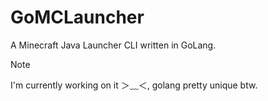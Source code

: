 # GoMCLauncher
A Minecraft Java Launcher CLI written in GoLang.

> [!NOTE]  
> I'm currently working on it ＞﹏＜, golang pretty unique btw.
